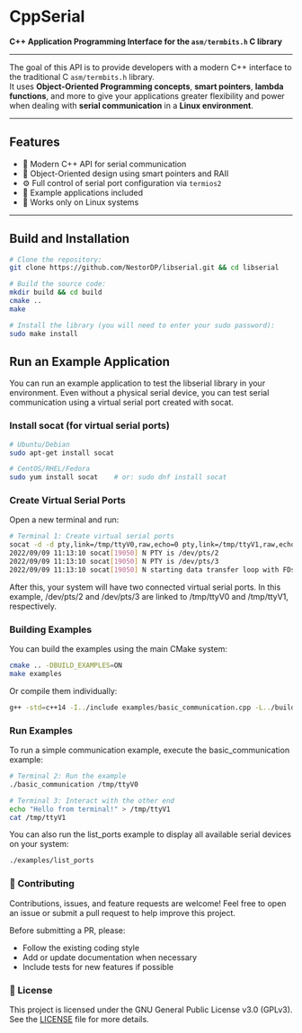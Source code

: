 # CppSerial

**C++ Application Programming Interface for the `asm/termbits.h` C library**

---

The goal of this API is to provide developers with a modern C++ interface to the traditional C `asm/termbits.h` library.  
It uses **Object-Oriented Programming concepts**, **smart pointers**, **lambda functions**, and more to give your applications greater flexibility and power when dealing with **serial communication** in a **Linux environment**.

---

## Features

- 🚀 Modern C++ API for serial communication  
- 🧠 Object-Oriented design using smart pointers and RAII  
- ⚙️ Full control of serial port configuration via `termios2`  
- 🧩 Example applications included  
- 🐧 Works only on Linux systems

---

## Build and Installation


```bash
# Clone the repository:
git clone https://github.com/NestorDP/libserial.git && cd libserial

# Build the source code:
mkdir build && cd build
cmake ..
make

# Install the library (you will need to enter your sudo password):
sudo make install
```

## Run an Example Application

You can run an example application to test the libserial library in your environment.
Even without a physical serial device, you can test serial communication using a virtual serial port created with socat.

### Install socat (for virtual serial ports)

```bash
# Ubuntu/Debian
sudo apt-get install socat

# CentOS/RHEL/Fedora
sudo yum install socat    # or: sudo dnf install socat
```

### Create Virtual Serial Ports

Open a new terminal and run:

```bash
# Terminal 1: Create virtual serial ports
socat -d -d pty,link=/tmp/ttyV0,raw,echo=0 pty,link=/tmp/ttyV1,raw,echo=0
2022/09/09 11:13:10 socat[19050] N PTY is /dev/pts/2
2022/09/09 11:13:10 socat[19050] N PTY is /dev/pts/3
2022/09/09 11:13:10 socat[19050] N starting data transfer loop with FDs [5,5] and [7,7]
```

After this, your system will have two connected virtual serial ports.
In this example, /dev/pts/2 and /dev/pts/3 are linked to /tmp/ttyV0 and /tmp/ttyV1, respectively.

### Building Examples

You can build the examples using the main CMake system:

```bash
cmake .. -DBUILD_EXAMPLES=ON
make examples
```

Or compile them individually:

```bash
g++ -std=c++14 -I../include examples/basic_communication.cpp -L../build -llibserial -o basic_comm
```

### Run Examples

To run a simple communication example, execute the basic_communication example:

```bash
# Terminal 2: Run the example
./basic_communication /tmp/ttyV0

# Terminal 3: Interact with the other end
echo "Hello from terminal!" > /tmp/ttyV1
cat /tmp/ttyV1
```

You can also run the list_ports example to display all available serial devices on your system:

```bash
./examples/list_ports
```

### 🤝 Contributing

Contributions, issues, and feature requests are welcome!
Feel free to open an issue or submit a pull request to help improve this project.

Before submitting a PR, please:

- Follow the existing coding style
- Add or update documentation when necessary
- Include tests for new features if possible

### 📄 License

This project is licensed under the GNU General Public License v3.0 (GPLv3).
See the [LICENSE](./LICENSE) file for more details.
